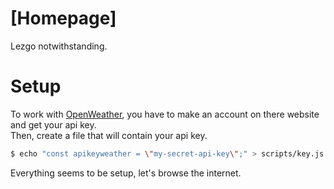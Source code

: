 # [Homepage]

Lezgo notwithstanding.  

# Setup

To work with [OpenWeather](https://openweathermap.org/), you have to make an account on there website and get your api key.  
Then, create a file that will contain your api key. 
```bash
$ echo "const apikeyweather = \"my-secret-api-key\";" > scripts/key.js
```
Everything seems to be setup, let's browse the internet.  